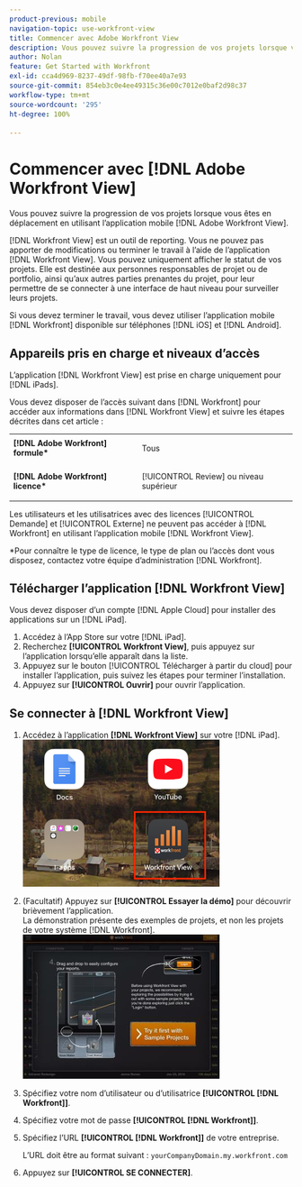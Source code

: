 ```yaml
---
product-previous: mobile
navigation-topic: use-workfront-view
title: Commencer avec Adobe Workfront View
description: Vous pouvez suivre la progression de vos projets lorsque vous êtes en déplacement en utilisant l’application mobile d’ [!DNL Adobe Workfront]  View.
author: Nolan
feature: Get Started with Workfront
exl-id: cca4d969-8237-49df-98fb-f70ee40a7e93
source-git-commit: 854eb3c0e4ee49315c36e00c7012e0baf2d98c37
workflow-type: tm+mt
source-wordcount: '295'
ht-degree: 100%

---
```


# Commencer avec [!DNL Adobe Workfront View]

Vous pouvez suivre la progression de vos projets lorsque vous êtes en déplacement en utilisant l’application mobile [!DNL Adobe Workfront View].

[!DNL Workfront View] est un outil de reporting. Vous ne pouvez pas apporter de modifications ou terminer le travail à l’aide de l’application [!DNL Workfront View]. Vous pouvez uniquement afficher le statut de vos projets. Elle est destinée aux personnes responsables de projet ou de portfolio, ainsi qu’aux autres parties prenantes du projet, pour leur permettre de se connecter à une interface de haut niveau pour surveiller leurs projets.

Si vous devez terminer le travail, vous devez utiliser l’application mobile [!DNL Workfront] disponible sur téléphones [!DNL iOS] et [!DNL Android].

## Appareils pris en charge et niveaux d’accès

L’application [!DNL Workfront View] est prise en charge uniquement pour [!DNL iPads].

Vous devez disposer de l’accès suivant dans [!DNL Workfront] pour accéder aux informations dans [!DNL Workfront View] et suivre les étapes décrites dans cet article :

<table style="table-layout:auto"> 
 <col> 
 </col> 
 <col> 
 </col> 
 <tbody> 
  <tr> 
   <td role="rowheader"><strong>[!DNL Adobe Workfront] formule*</strong></td> 
   <td> <p>Tous</p> </td> 
  </tr> 
  <tr> 
   <td role="rowheader"><strong>[!DNL Adobe Workfront] licence*</strong></td> 
   <td> <p>[!UICONTROL Review] ou niveau supérieur</p> </td> 
  </tr> 
 </tbody> 
</table>

Les utilisateurs et les utilisatrices avec des licences [!UICONTROL Demande] et [!UICONTROL Externe] ne peuvent pas accéder à [!DNL Workfront] en utilisant l’application mobile [!DNL Workfront View].

&#42;Pour connaître le type de licence, le type de plan ou l’accès dont vous disposez, contactez votre équipe d’administration [!DNL Workfront].

## Télécharger l’application [!DNL Workfront View]

Vous devez disposer d’un compte [!DNL Apple Cloud] pour installer des applications sur un [!DNL iPad].

1. Accédez à l’App Store sur votre [!DNL iPad].
1. Recherchez **[!UICONTROL Workfront View]**, puis appuyez sur l’application lorsqu’elle apparaît dans la liste.
1. Appuyez sur le bouton [!UICONTROL Télécharger à partir du cloud] pour installer l’application, puis suivez les étapes pour terminer l’installation.
1. Appuyez sur **[!UICONTROL Ouvrir]** pour ouvrir l’application.

## Se connecter à [!DNL Workfront View]

1. Accédez à l’application **[!DNL Workfront View]** sur votre [!DNL iPad].\
   ![workfront_view_app_Adobe.png](assets/workfront-view-app-adobe-350x261.png)

1. (Facultatif) Appuyez sur **[!UICONTROL Essayer la démo]** pour découvrir brièvement l’application.\
   La démonstration présente des exemples de projets, et non les projets de votre système [!DNL Workfront].\
   ![[!DNL workfront_view_demo].jpg](assets/workfront-view-demo-350x256.jpg)

1. Spécifiez votre nom d’utilisateur ou d’utilisatrice **[!UICONTROL [!DNL Workfront]]**.
1. Spécifiez votre mot de passe **[!UICONTROL [!DNL Workfront]]**.
1. Spécifiez l’URL **[!UICONTROL [!DNL Workfront]]** de votre entreprise.

   L’URL doit être au format suivant : `yourCompanyDomain.my.workfront.com`

1. Appuyez sur **[!UICONTROL SE CONNECTER]**.

